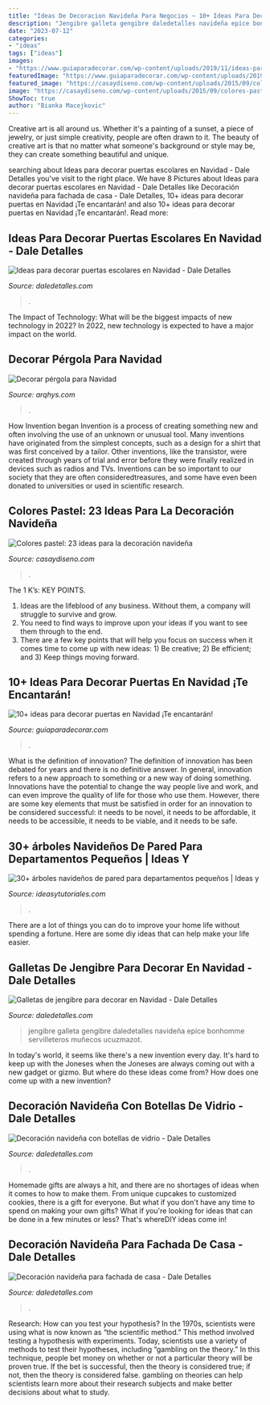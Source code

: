 ```yaml
---
title: "Ideas De Decoracion Navideña Para Negocios ~ 10+ Ideas Para Decorar Puertas En Navidad ¡te Encantarán!"
description: "Jengibre galleta gengibre daledetalles navideña epice bonhomme servilleteros muñecos ucuzmazot"
date: "2023-07-12"
categories:
- "ideas"
tags: ["ideas"]
images:
- "https://www.guiaparadecorar.com/wp-content/uploads/2019/11/ideas-para-decorar-puertas-en-Navidad-9.jpg"
featuredImage: "https://www.guiaparadecorar.com/wp-content/uploads/2019/11/ideas-para-decorar-puertas-en-Navidad-9.jpg"
featured_image: "https://casaydiseno.com/wp-content/uploads/2015/09/colores-pastel-navidad-rosa-bolas-arbol-blanco.jpg"
image: "https://casaydiseno.com/wp-content/uploads/2015/09/colores-pastel-navidad-rosa-bolas-arbol-blanco.jpg"
ShowToc: true
author: "Bianka Macejkovic"
---
```



Creative art is all around us. Whether it's a painting of a sunset, a piece of jewelry, or just simple creativity, people are often drawn to it. The beauty of creative art is that no matter what someone's background or style may be, they can create something beautiful and unique.

	

		
searching about Ideas para decorar puertas escolares en Navidad - Dale Detalles you've visit to the right place. We have 8 Pictures about Ideas para decorar puertas escolares en Navidad - Dale Detalles like Decoración navideña para fachada de casa - Dale Detalles, 10+ ideas para decorar puertas en Navidad ¡Te encantarán! and also 10+ ideas para decorar puertas en Navidad ¡Te encantarán!. Read more:
		
    
## Ideas Para Decorar Puertas Escolares En Navidad - Dale Detalles

<img loading=lazy src="https://i2.wp.com/www.daledetalles.com/wp-content/uploads/2017/10/Idea-para-decorar-puertas-escolares-en-Navidad2.jpg?resize=550%2C807" onerror="this.onerror=null;this.src='https://tse3.mm.bing.net/th?id=OIP.H5NqQZuh9PdbNTkctRNqVQHaK3&amp;pid=15.1';" alt="Ideas para decorar puertas escolares en Navidad - Dale Detalles">

_Source: daledetalles.com_

>. 

	

The Impact of Technology: What will be the biggest impacts of new technology in 2022?
In 2022, new technology is expected to have a major impact on the world.

    
## Decorar Pérgola Para Navidad

<img loading=lazy src="https://www.arqhys.com/wp-content/fotos/2013/06/Decorar-pergola-para-Navidad.jpg" onerror="this.onerror=null;this.src='https://tse1.mm.bing.net/th?id=OIP.EU08rpZ0kEXA5zz-TYiAJAHaJ3&amp;pid=15.1';" alt="Decorar pérgola para Navidad">

_Source: arqhys.com_

>. 

	

How Invention began
Invention is a process of creating something new and often involving the use of an unknown or unusual tool. Many inventions have originated from the simplest concepts, such as a design for a shirt that was first conceived by a tailor. Other inventions, like the transistor, were created through years of trial and error before they were finally realized in devices such as radios and TVs. Inventions can be so important to our society that they are often consideredtreasures, and some have even been donated to universities or used in scientific research.

    
## Colores Pastel: 23 Ideas Para La Decoración Navideña

<img loading=lazy src="https://casaydiseno.com/wp-content/uploads/2015/09/colores-pastel-navidad-rosa-bolas-arbol-blanco.jpg" onerror="this.onerror=null;this.src='https://tse3.mm.bing.net/th?id=OIP.XTKzasA_7IMgpq3b3UAwsgHaJ6&amp;pid=15.1';" alt="Colores pastel: 23 ideas para la decoración navideña">

_Source: casaydiseno.com_

>. 

	

The 1 K’s: KEY POINTS.
1. Ideas are the lifeblood of any business. Without them, a company will struggle to survive and grow.
2. You need to find ways to improve upon your ideas if you want to see them through to the end.
3. There are a few key points that will help you focus on success when it comes time to come up with new ideas: 1) Be creative; 2) Be efficient; and 3) Keep things moving forward.

    
## 10+ Ideas Para Decorar Puertas En Navidad ¡Te Encantarán!

<img loading=lazy src="https://www.guiaparadecorar.com/wp-content/uploads/2019/11/ideas-para-decorar-puertas-en-Navidad-9.jpg" onerror="this.onerror=null;this.src='https://tse3.mm.bing.net/th?id=OIP.LrZ3L45s0jK2lqmC2N6p2QHaJ4&amp;pid=15.1';" alt="10+ ideas para decorar puertas en Navidad ¡Te encantarán!">

_Source: guiaparadecorar.com_

>. 

	

What is the definition of innovation?
The definition of innovation has been debated for years and there is no definitive answer. In general, innovation refers to a new approach to something or a new way of doing something. Innovations have the potential to change the way people live and work, and can even improve the quality of life for those who use them. However, there are some key elements that must be satisfied in order for an innovation to be considered successful: it needs to be novel, it needs to be affordable, it needs to be accessible, it needs to be viable, and it needs to be safe.

    
## 30+ árboles Navideños De Pared Para Departamentos Pequeños | Ideas Y

<img loading=lazy src="https://ideasytutoriales.com/wp-content/uploads/2018/11/Arbol-de-Navidad-para-Pared-09.jpg" onerror="this.onerror=null;this.src='https://tse2.mm.bing.net/th?id=OIP.CRhI8CU9oSxAcWaNfZOP7gHaJ4&amp;pid=15.1';" alt="30+ árboles navideños de pared para departamentos pequeños | Ideas y">

_Source: ideasytutoriales.com_

>. 

	

There are a lot of things you can do to improve your home life without spending a fortune. Here are some diy ideas that can help make your life easier.

    
## Galletas De Jengibre Para Decorar En Navidad - Dale Detalles

<img loading=lazy src="https://i0.wp.com/www.daledetalles.com/wp-content/uploads/2016/10/galleta-de-jengibre-decoracion23.jpg" onerror="this.onerror=null;this.src='https://tse3.mm.bing.net/th?id=OIP.pfvJ18_USvfht5abwCBFTQHaJ4&amp;pid=15.1';" alt="Galletas de jengibre para decorar en Navidad - Dale Detalles">

_Source: daledetalles.com_

>jengibre galleta gengibre daledetalles navideña epice bonhomme servilleteros muñecos ucuzmazot. 

	

In today's world, it seems like there's a new invention every day.  It's hard to keep up with the Joneses when the Joneses are always coming out with a new gadget or gizmo.  But where do these ideas come from?  How does one come up with a new invention?

    
## Decoración Navideña Con Botellas De Vidrio - Dale Detalles

<img loading=lazy src="https://i2.wp.com/www.daledetalles.com/wp-content/uploads/2017/09/botellas-de-vino-decoradas-para-navidad7.jpg?resize=540%2C923" onerror="this.onerror=null;this.src='https://tse1.mm.bing.net/th?id=OIP.8OSDeqvjMZR1iYcS2S8a6QHaMq&amp;pid=15.1';" alt="Decoración navideña con botellas de vidrio - Dale Detalles">

_Source: daledetalles.com_

>. 

	

Homemade gifts are always a hit, and there are no shortages of ideas when it comes to how to make them. From unique cupcakes to customized cookies, there is a gift for everyone. But what if you don't have any time to spend on making your own gifts? What if you're looking for ideas that can be done in a few minutes or less? That's whereDIY ideas come in!

    
## Decoración Navideña Para Fachada De Casa - Dale Detalles

<img loading=lazy src="https://www.daledetalles.com/wp-content/uploads/2020/09/decoracion-navideña-para-fachada5-696x1044.jpg" onerror="this.onerror=null;this.src='https://tse4.mm.bing.net/th?id=OIP.UMWQCDvNSN94b7mTPLHq5QHaLH&amp;pid=15.1';" alt="Decoración navideña para fachada de casa - Dale Detalles">

_Source: daledetalles.com_

>. 

	

Research: How can you test your hypothesis?
In the 1970s, scientists were using what is now known as “the scientific method.” This method involved testing a hypothesis with experiments. Today, scientists use a variety of methods to test their hypotheses, including “gambling on the theory.” In this technique, people bet money on whether or not a particular theory will be proven true. If the bet is successful, then the theory is considered true; if not, then the theory is considered false. gambling on theories can help scientists learn more about their research subjects and make better decisions about what to study.

